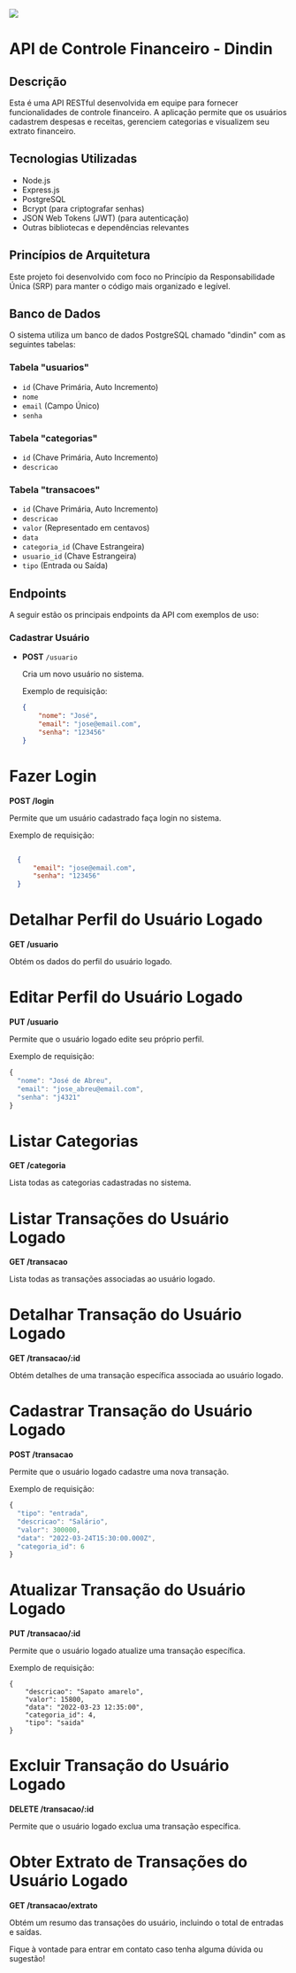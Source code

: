 ![](https://i.imgur.com/xG74tOh.png)

# API de Controle Financeiro - Dindin

## Descrição

Esta é uma API RESTful desenvolvida em equipe para fornecer funcionalidades de controle financeiro. A aplicação permite que os usuários cadastrem despesas e receitas, gerenciem categorias e visualizem seu extrato financeiro.

## Tecnologias Utilizadas

- Node.js
- Express.js
- PostgreSQL
- Bcrypt (para criptografar senhas)
- JSON Web Tokens (JWT) (para autenticação)
- Outras bibliotecas e dependências relevantes

## Princípios de Arquitetura

Este projeto foi desenvolvido com foco no Princípio da Responsabilidade Única (SRP) para manter o código mais organizado e legível.

## Banco de Dados

O sistema utiliza um banco de dados PostgreSQL chamado "dindin" com as seguintes tabelas:

### Tabela "usuarios"

- `id` (Chave Primária, Auto Incremento)
- `nome`
- `email` (Campo Único)
- `senha`

### Tabela "categorias"

- `id` (Chave Primária, Auto Incremento)
- `descricao`

### Tabela "transacoes"

- `id` (Chave Primária, Auto Incremento)
- `descricao`
- `valor` (Representado em centavos)
- `data`
- `categoria_id` (Chave Estrangeira)
- `usuario_id` (Chave Estrangeira)
- `tipo` (Entrada ou Saída)

## Endpoints

A seguir estão os principais endpoints da API com exemplos de uso:

### Cadastrar Usuário

- **POST** `/usuario`

  Cria um novo usuário no sistema.

  Exemplo de requisição:

  ```json
  {
      "nome": "José",
      "email": "jose@email.com",
      "senha": "123456"
  }


<h1>Fazer Login</h1>

<p><strong>POST /login</strong></p>

<p>Permite que um usuário cadastrado faça login no sistema.</p>

<p>Exemplo de requisição:</p>

```json
  
  {
      "email": "jose@email.com",
      "senha": "123456"
  }

```
<h1>Detalhar Perfil do Usuário Logado</h1>

<p><strong>GET /usuario</strong></p>

<p>Obtém os dados do perfil do usuário logado.</p>

<h1>Editar Perfil do Usuário Logado</h1>

<p><strong>PUT /usuario</strong></p>

<p>Permite que o usuário logado edite seu próprio perfil.</p>

<p>Exemplo de requisição:</p>


  ```js
{
    "nome": "José de Abreu",
    "email": "jose_abreu@email.com",
    "senha": "j4321"
}
  ```

<h1>Listar Categorias</h1>

<p><strong>GET /categoria</strong></p>

<p>Lista todas as categorias cadastradas no sistema.</p>

<h1>Listar Transações do Usuário Logado</h1>

<p><strong>GET /transacao</strong></p>

<p>Lista todas as transações associadas ao usuário logado.</p>

<h1>Detalhar Transação do Usuário Logado</h1>

<p><strong>GET /transacao/:id</strong></p>

<p>Obtém detalhes de uma transação específica associada ao usuário logado.</p>

<h1>Cadastrar Transação do Usuário Logado</h1>

<p><strong>POST /transacao</strong></p>

<p>Permite que o usuário logado cadastre uma nova transação.</p>

<p>Exemplo de requisição:</p>

  ```js
{
    "tipo": "entrada",
    "descricao": "Salário",
    "valor": 300000,
    "data": "2022-03-24T15:30:00.000Z",
    "categoria_id": 6
}
```

<h1>Atualizar Transação do Usuário Logado</h1>

<p><strong>PUT /transacao/:id</strong></p>

<p>Permite que o usuário logado atualize uma transação específica.</p>

<p>Exemplo de requisição:</p>

<pre>
<code>{
    "descricao": "Sapato amarelo",
    "valor": 15800,
    "data": "2022-03-23 12:35:00",
    "categoria_id": 4,
    "tipo": "saida"
}</code>
</pre>

<h1>Excluir Transação do Usuário Logado</h1>

<p><strong>DELETE /transacao/:id</strong></p>

<p>Permite que o usuário logado exclua uma transação específica.</p>

<h1>Obter Extrato de Transações do Usuário Logado</h1>

<p><strong>GET /transacao/extrato</strong></p>

<p>Obtém um resumo das transações do usuário, incluindo o total de entradas e saídas.</p>



<p>
Fique à vontade para entrar em contato caso tenha alguma dúvida ou sugestão!</p>
